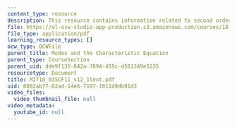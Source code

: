 ```yaml
---
content_type: resource
description: This resource contains information related to second order physical systems.
file: https://ol-ocw-studio-app-production.s3.amazonaws.com/courses/18-03sc-differential-equations-fall-2011/0802ab7702a414e671971011d9db01d3_MIT18_03SCF11_s12_1text.pdf
file_type: application/pdf
learning_resource_types: []
ocw_type: OCWFile
parent_title: Modes and the Characteristic Equation
parent_type: CourseSection
parent_uid: dde9f135-842a-7894-459c-d501349e5235
resourcetype: Document
title: MIT18_03SCF11_s12_1text.pdf
uid: 0802ab77-02a4-14e6-7197-1011d9db01d3
video_files:
  video_thumbnail_file: null
video_metadata:
  youtube_id: null
---
```

